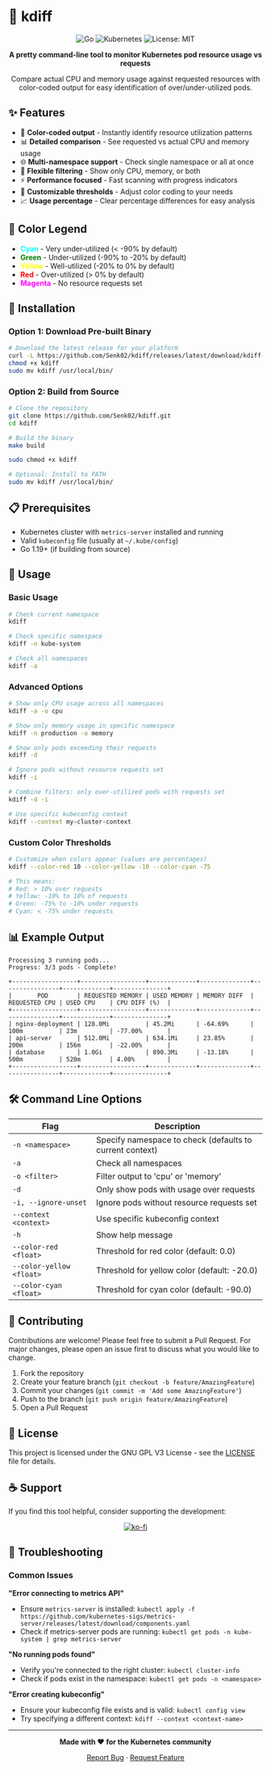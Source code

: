 # 🚀 kdiff

<div align="center">
  
![Go](https://img.shields.io/badge/go-%2300ADD8.svg?style=for-the-badge&logo=go&logoColor=white)
![Kubernetes](https://img.shields.io/badge/kubernetes-%23326ce5.svg?style=for-the-badge&logo=kubernetes&logoColor=white)
![License: MIT](https://img.shields.io/badge/License-MIT-yellow.svg?style=for-the-badge)

**A pretty command-line tool to monitor Kubernetes pod resource usage vs requests**

Compare actual CPU and memory usage against requested resources with color-coded output for easy identification of over/under-utilized pods.

</div>

## ✨ Features

- 🎨 **Color-coded output** - Instantly identify resource utilization patterns
- 📊 **Detailed comparison** - See requested vs actual CPU and memory usage
- 🌐 **Multi-namespace support** - Check single namespace or all at once
- 🎯 **Flexible filtering** - Show only CPU, memory, or both
- ⚡ **Performance focused** - Fast scanning with progress indicators
- 🔧 **Customizable thresholds** - Adjust color coding to your needs
- 📈 **Usage percentage** - Clear percentage differences for easy analysis

## 🎨 Color Legend

- <span style="color: cyan">**Cyan**</span> - Very under-utilized (< -90% by default)
- <span style="color: green">**Green**</span> - Under-utilized (-90% to -20% by default)
- <span style="color: yellow">**Yellow**</span> - Well-utilized (-20% to 0% by default)
- <span style="color: red">**Red**</span> - Over-utilized (> 0% by default)
- <span style="color: magenta">**Magenta**</span> - No resource requests set

## 🚀 Installation

### Option 1: Download Pre-built Binary

```bash
# Download the latest release for your platform
curl -L https://github.com/Senk02/kdiff/releases/latest/download/kdiff-linux-amd64 -o kdiff
chmod +x kdiff
sudo mv kdiff /usr/local/bin/
```

### Option 2: Build from Source

```bash
# Clone the repository
git clone https://github.com/Senk02/kdiff.git
cd kdiff

# Build the binary
make build

sudo chmod +x kdiff

# Optional: Install to PATH
sudo mv kdiff /usr/local/bin/
```

## 📋 Prerequisites

- Kubernetes cluster with `metrics-server` installed and running
- Valid `kubeconfig` file (usually at `~/.kube/config`)
- Go 1.19+ (if building from source)

## 🔧 Usage

### Basic Usage

```bash
# Check current namespace
kdiff

# Check specific namespace
kdiff -n kube-system

# Check all namespaces
kdiff -a
```

### Advanced Options

```bash
# Show only CPU usage across all namespaces
kdiff -a -o cpu

# Show only memory usage in specific namespace
kdiff -n production -o memory

# Show only pods exceeding their requests
kdiff -d

# Ignore pods without resource requests set
kdiff -i

# Combine filters: only over-utilized pods with requests set
kdiff -d -i

# Use specific kubeconfig context
kdiff --context my-cluster-context
```

### Custom Color Thresholds

```bash
# Customize when colors appear (values are percentages)
kdiff --color-red 10 --color-yellow -10 --color-cyan -75

# This means:
# Red: > 10% over requests
# Yellow: -10% to 10% of requests  
# Green: -75% to -10% under requests
# Cyan: < -75% under requests
```

## 📊 Example Output

```
Processing 3 running pods...
Progress: 3/3 pods - Complete!

+------------------+------------------+-------------+--------------+----------------+-------------+---------------+
|       POD        | REQUESTED MEMORY | USED MEMORY | MEMORY DIFF  | REQUESTED CPU | USED CPU    | CPU DIFF (%)  |
+------------------+------------------+-------------+--------------+----------------+-------------+---------------+
| nginx-deployment | 128.0Mi          | 45.2Mi      | -64.69%      | 100m          | 23m         | -77.00%       |
| api-server       | 512.0Mi          | 634.1Mi     | 23.85%       | 200m          | 156m        | -22.00%       |
| database         | 1.0Gi            | 890.3Mi     | -13.18%      | 500m          | 520m        | 4.00%         |
+------------------+------------------+-------------+--------------+----------------+-------------+---------------+
```

## 🛠️ Command Line Options

| Flag | Description |
|------|-------------|
| `-n <namespace>` | Specify namespace to check (defaults to current context) |
| `-a` | Check all namespaces |
| `-o <filter>` | Filter output to 'cpu' or 'memory' |
| `-d` | Only show pods with usage over requests |
| `-i, --ignore-unset` | Ignore pods without resource requests set |
| `--context <context>` | Use specific kubeconfig context |
| `-h` | Show help message |
| `--color-red <float>` | Threshold for red color (default: 0.0) |
| `--color-yellow <float>` | Threshold for yellow color (default: -20.0) |
| `--color-cyan <float>` | Threshold for cyan color (default: -90.0) |

## 🤝 Contributing

Contributions are welcome! Please feel free to submit a Pull Request. For major changes, please open an issue first to discuss what you would like to change.

1. Fork the repository
2. Create your feature branch (`git checkout -b feature/AmazingFeature`)
3. Commit your changes (`git commit -m 'Add some AmazingFeature'`)
4. Push to the branch (`git push origin feature/AmazingFeature`)
5. Open a Pull Request

## 📝 License

This project is licensed under the GNU GPL V3 License - see the [LICENSE](LICENSE) file for details.

## ☕ Support

If you find this tool helpful, consider supporting the development:

<div align="center">

[![ko-fi](https://ko-fi.com/img/githubbutton_sm.svg)](https://ko-fi.com/senk0)

</div>

## 🐛 Troubleshooting

### Common Issues

**"Error connecting to metrics API"**
- Ensure `metrics-server` is installed: `kubectl apply -f https://github.com/kubernetes-sigs/metrics-server/releases/latest/download/components.yaml`
- Check if metrics-server pods are running: `kubectl get pods -n kube-system | grep metrics-server`

**"No running pods found"**
- Verify you're connected to the right cluster: `kubectl cluster-info`
- Check if pods exist in the namespace: `kubectl get pods -n <namespace>`

**"Error creating kubeconfig"**
- Ensure your kubeconfig file exists and is valid: `kubectl config view`
- Try specifying a different context: `kdiff --context <context-name>`

---

<div align="center">
  
**Made with ❤️ for the Kubernetes community**

[Report Bug](https://github.com/Senk02/kdiff/issues) · [Request Feature](https://github.com/Senk02/kdiff/issues)

</div>